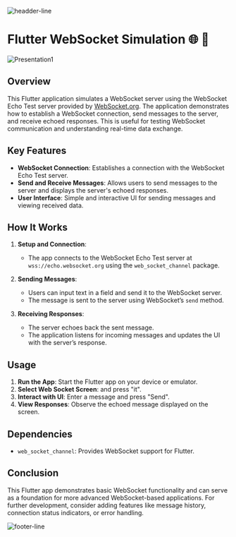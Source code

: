 ![headder-line](https://github.com/user-attachments/assets/cc606fd4-8bd6-4f0e-938a-d079d4e39457)


# Flutter WebSocket Simulation 🌐 🚀


![Presentation1](https://github.com/user-attachments/assets/9167b085-b677-45da-91fb-c0ba6a6eaec7)



## Overview

This Flutter application simulates a WebSocket server using the WebSocket Echo Test server provided by [WebSocket.org](https://www.websocket.org/). The application demonstrates how to establish a WebSocket connection, send messages to the server, and receive echoed responses. This is useful for testing WebSocket communication and understanding real-time data exchange.

## Key Features

- **WebSocket Connection**: Establishes a connection with the WebSocket Echo Test server.
- **Send and Receive Messages**: Allows users to send messages to the server and displays the server's echoed responses.
- **User Interface**: Simple and interactive UI for sending messages and viewing received data.

## How It Works

1. **Setup and Connection**:
   - The app connects to the WebSocket Echo Test server at `wss://echo.websocket.org` using the `web_socket_channel` package.
   
2. **Sending Messages**:
   - Users can input text in a field and send it to the WebSocket server.
   - The message is sent to the server using WebSocket’s `send` method.

3. **Receiving Responses**:
   - The server echoes back the sent message.
   - The application listens for incoming messages and updates the UI with the server’s response.


## Usage

1. **Run the App**: Start the Flutter app on your device or emulator.
2. **Select Web Socket Screen**:  and press "it".
3. **Interact with UI**: Enter a message and press "Send".
4. **View Responses**: Observe the echoed message displayed on the screen.

## Dependencies

- `web_socket_channel`: Provides WebSocket support for Flutter.


## Conclusion

This Flutter app demonstrates basic WebSocket functionality and can serve as a foundation for more advanced WebSocket-based applications. For further development, consider adding features like message history, connection status indicators, or error handling.

![footer-line](https://github.com/user-attachments/assets/4f8f1b48-7142-4fa9-aa30-f2713b42f796)




